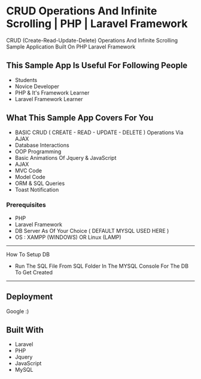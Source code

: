 # CRUD Operations And Infinite Scrolling | PHP | Laravel Framework

CRUD (Create-Read-Update-Delete) Operations And Infinite Scrolling Sample Application Built On PHP Laravel Framework

## This Sample App Is Useful For Following People

*  Students
*  Novice Developer
*  PHP & It's Framework Learner
*  Laravel Framework Learner

## What This Sample App Covers For You

* BASIC CRUD ( CREATE - READ - UPDATE - DELETE ) Operations Via AJAX 
* Database Interactions
* OOP Programming
* Basic Animations Of Jquery & JavaScript
* AJAX 
* MVC Code
* Model Code
* ORM & SQL Queries
* Toast Notification


### Prerequisites

*  PHP
*  Laravel Framework
*  DB Server As Of Your Choice ( DEFAULT MYSQL USED HERE )
*  OS : XAMPP (WINDOWS) OR  Linux (LAMP)

-----------------

How To Setup DB 

*  Run The SQL File From SQL Folder In The MYSQL Console For The DB To Get Created

-----------------


## Deployment

Google :)

## Built With

* Laravel
* PHP
* Jquery
* JavaScript
* MySQL